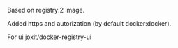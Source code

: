 Based on registry:2 image. 

Added https and autorization (by default docker:docker).

For ui joxit/docker-registry-ui
